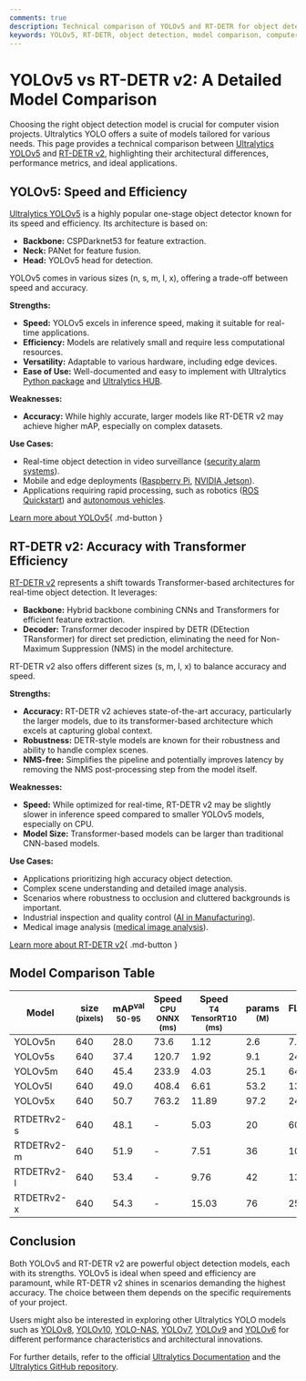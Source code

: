 ```yaml
---
comments: true
description: Technical comparison of YOLOv5 and RT-DETR for object detection, focusing on architecture, performance, use cases, mAP, inference speed, and model size.
keywords: YOLOv5, RT-DETR, object detection, model comparison, computer vision, Ultralytics, performance, architecture, use cases, mAP, inference speed, model size
---
```


# YOLOv5 vs RT-DETR v2: A Detailed Model Comparison

Choosing the right object detection model is crucial for computer vision projects. Ultralytics YOLO offers a suite of models tailored for various needs. This page provides a technical comparison between [Ultralytics YOLOv5](https://github.com/ultralytics/ultralytics/tree/main/ultralytics/cfg/models/v5) and [RT-DETR v2](https://github.com/ultralytics/ultralytics/tree/main/ultralytics/cfg/models/rtdetr), highlighting their architectural differences, performance metrics, and ideal applications.

<script async src="https://cdn.jsdelivr.net/npm/chart.js@3.9.1/dist/chart.min.js"></script>
<script defer src="../../javascript/benchmark.js"></script>

<canvas id="modelComparisonChart" width="1024" height="400" active-models='["YOLOv5", "RTDETRv2"]'></canvas>

## YOLOv5: Speed and Efficiency

[Ultralytics YOLOv5](https://docs.ultralytics.com/models/yolov5/) is a highly popular one-stage object detector known for its speed and efficiency. Its architecture is based on:

- **Backbone:** CSPDarknet53 for feature extraction.
- **Neck:** PANet for feature fusion.
- **Head:** YOLOv5 head for detection.

YOLOv5 comes in various sizes (n, s, m, l, x), offering a trade-off between speed and accuracy.

**Strengths:**

- **Speed:** YOLOv5 excels in inference speed, making it suitable for real-time applications.
- **Efficiency:** Models are relatively small and require less computational resources.
- **Versatility:** Adaptable to various hardware, including edge devices.
- **Ease of Use:** Well-documented and easy to implement with Ultralytics [Python package](https://pypi.org/project/ultralytics/) and [Ultralytics HUB](https://docs.ultralytics.com/hub/).

**Weaknesses:**

- **Accuracy:** While highly accurate, larger models like RT-DETR v2 may achieve higher mAP, especially on complex datasets.

**Use Cases:**

- Real-time object detection in video surveillance ([security alarm systems](https://docs.ultralytics.com/guides/security-alarm-system/)).
- Mobile and edge deployments ([Raspberry Pi](https://docs.ultralytics.com/guides/raspberry-pi/), [NVIDIA Jetson](https://docs.ultralytics.com/guides/nvidia-jetson/)).
- Applications requiring rapid processing, such as robotics ([ROS Quickstart](https://docs.ultralytics.com/guides/ros-quickstart/)) and [autonomous vehicles](https://www.ultralytics.com/solutions/ai-in-self-driving).

[Learn more about YOLOv5](https://docs.ultralytics.com/models/yolov5/){ .md-button }

## RT-DETR v2: Accuracy with Transformer Efficiency

[RT-DETR v2](https://docs.ultralytics.com/models/rtdetr/) represents a shift towards Transformer-based architectures for real-time object detection. It leverages:

- **Backbone:** Hybrid backbone combining CNNs and Transformers for efficient feature extraction.
- **Decoder:** Transformer decoder inspired by DETR (DEtection TRansformer) for direct set prediction, eliminating the need for Non-Maximum Suppression (NMS) in the model architecture.

RT-DETR v2 also offers different sizes (s, m, l, x) to balance accuracy and speed.

**Strengths:**

- **Accuracy:** RT-DETR v2 achieves state-of-the-art accuracy, particularly the larger models, due to its transformer-based architecture which excels at capturing global context.
- **Robustness:** DETR-style models are known for their robustness and ability to handle complex scenes.
- **NMS-free:** Simplifies the pipeline and potentially improves latency by removing the NMS post-processing step from the model itself.

**Weaknesses:**

- **Speed:** While optimized for real-time, RT-DETR v2 may be slightly slower in inference speed compared to smaller YOLOv5 models, especially on CPU.
- **Model Size:** Transformer-based models can be larger than traditional CNN-based models.

**Use Cases:**

- Applications prioritizing high accuracy object detection.
- Complex scene understanding and detailed image analysis.
- Scenarios where robustness to occlusion and cluttered backgrounds is important.
- Industrial inspection and quality control ([AI in Manufacturing](https://www.ultralytics.com/solutions/ai-in-manufacturing)).
- Medical image analysis ([medical image analysis](https://www.ultralytics.com/glossary/medical-image-analysis)).

[Learn more about RT-DETR v2](https://docs.ultralytics.com/models/rtdetr/){ .md-button }

## Model Comparison Table

| Model      | size<br><sup>(pixels) | mAP<sup>val<br>50-95 | Speed<br><sup>CPU ONNX<br>(ms) | Speed<br><sup>T4 TensorRT10<br>(ms) | params<br><sup>(M) | FLOPs<br><sup>(B) |
| ---------- | --------------------- | -------------------- | ------------------------------ | ----------------------------------- | ------------------ | ----------------- |
| YOLOv5n    | 640                   | 28.0                 | 73.6                           | 1.12                                | 2.6                | 7.7               |
| YOLOv5s    | 640                   | 37.4                 | 120.7                          | 1.92                                | 9.1                | 24.0              |
| YOLOv5m    | 640                   | 45.4                 | 233.9                          | 4.03                                | 25.1               | 64.2              |
| YOLOv5l    | 640                   | 49.0                 | 408.4                          | 6.61                                | 53.2               | 135.0             |
| YOLOv5x    | 640                   | 50.7                 | 763.2                          | 11.89                               | 97.2               | 246.4             |
|            |                       |                      |                                |                                     |                    |                   |
| RTDETRv2-s | 640                   | 48.1                 | -                              | 5.03                                | 20                 | 60                |
| RTDETRv2-m | 640                   | 51.9                 | -                              | 7.51                                | 36                 | 100               |
| RTDETRv2-l | 640                   | 53.4                 | -                              | 9.76                                | 42                 | 136               |
| RTDETRv2-x | 640                   | 54.3                 | -                              | 15.03                               | 76                 | 259               |

## Conclusion

Both YOLOv5 and RT-DETR v2 are powerful object detection models, each with its strengths. YOLOv5 is ideal when speed and efficiency are paramount, while RT-DETR v2 shines in scenarios demanding the highest accuracy. The choice between them depends on the specific requirements of your project.

Users might also be interested in exploring other Ultralytics YOLO models such as [YOLOv8](https://docs.ultralytics.com/models/yolov8/), [YOLOv10](https://docs.ultralytics.com/models/yolov10/), [YOLO-NAS](https://docs.ultralytics.com/models/yolo-nas/), [YOLOv7](https://docs.ultralytics.com/models/yolov7/), [YOLOv9](https://docs.ultralytics.com/models/yolov9/) and [YOLOv6](https://docs.ultralytics.com/models/yolov6/) for different performance characteristics and architectural innovations.

For further details, refer to the official [Ultralytics Documentation](https://docs.ultralytics.com/models/) and the [Ultralytics GitHub repository](https://github.com/ultralytics/ultralytics).
